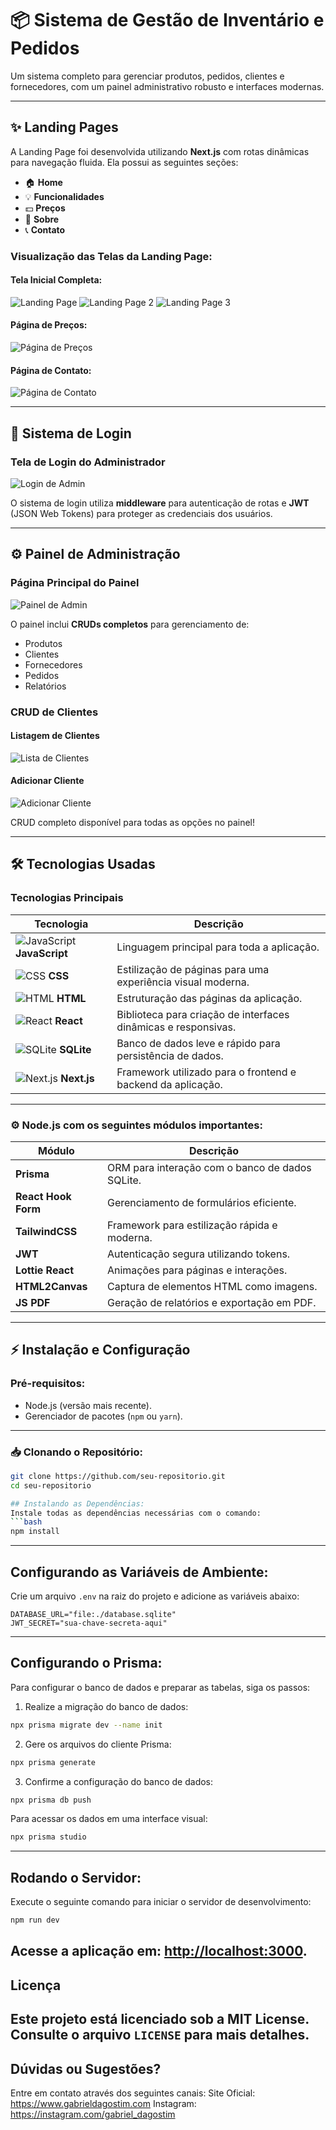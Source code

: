 # 📦 Sistema de Gestão de Inventário e Pedidos

Um sistema completo para gerenciar produtos, pedidos, clientes e fornecedores, com um painel administrativo robusto e interfaces modernas.

---

## ✨ Landing Pages

A Landing Page foi desenvolvida utilizando **Next.js** com rotas dinâmicas para navegação fluida. Ela possui as seguintes seções:

- 🏠 **Home**
- 💡 **Funcionalidades**
- 💵 **Preços**
- 📖 **Sobre**
- 📞 **Contato**

### Visualização das Telas da Landing Page:

#### Tela Inicial Completa:
![Landing Page](https://i.imgur.com/4wjXZ7H.png)
![Landing Page 2](https://i.imgur.com/ERHieq7.png)
![Landing Page 3](https://i.imgur.com/5qaDVWo.png)

#### Página de Preços:
![Página de Preços](https://i.imgur.com/1y8sERB.png)

#### Página de Contato:
![Página de Contato](https://i.imgur.com/22ToxVz.png)

---

## 🔐 Sistema de Login

### Tela de Login do Administrador
![Login de Admin](https://i.imgur.com/lOFe6kJ.png)

O sistema de login utiliza **middleware** para autenticação de rotas e **JWT** (JSON Web Tokens) para proteger as credenciais dos usuários.

---

## ⚙️ Painel de Administração

### Página Principal do Painel
![Painel de Admin](https://i.imgur.com/7RkFvkd.png)

O painel inclui **CRUDs completos** para gerenciamento de:

- Produtos
- Clientes
- Fornecedores
- Pedidos
- Relatórios

### CRUD de Clientes
#### Listagem de Clientes
![Lista de Clientes](https://i.imgur.com/T68vCVu.png)

#### Adicionar Cliente
![Adicionar Cliente](https://i.imgur.com/T4VgNZL.png)

CRUD completo disponível para todas as opções no painel!

---

## 🛠️ Tecnologias Usadas

### Tecnologias Principais

| Tecnologia                                                                 | Descrição                                                      |
|---------------------------------------------------------------------------|----------------------------------------------------------------|
| ![JavaScript](https://img.icons8.com/color/48/000000/javascript.png) **JavaScript** | Linguagem principal para toda a aplicação.                   |
| ![CSS](https://img.icons8.com/color/48/000000/css3.png) **CSS**            | Estilização de páginas para uma experiência visual moderna.   |
| ![HTML](https://img.icons8.com/color/48/000000/html-5.png) **HTML**       | Estruturação das páginas da aplicação.                        |
| ![React](https://img.icons8.com/color/48/000000/react-native.png) **React**| Biblioteca para criação de interfaces dinâmicas e responsivas.|
| ![SQLite](https://img.icons8.com/color/48/000000/sql.png) **SQLite**       | Banco de dados leve e rápido para persistência de dados.      |
| ![Next.js](https://img.icons8.com/color/48/000000/nextjs.png) **Next.js** | Framework utilizado para o frontend e backend da aplicação.   |

---

### ⚙️ **Node.js** com os seguintes módulos importantes:

| Módulo              | Descrição                                          |
|---------------------|--------------------------------------------------|
| **Prisma**          | ORM para interação com o banco de dados SQLite. |
| **React Hook Form** | Gerenciamento de formulários eficiente.         |
| **TailwindCSS**     | Framework para estilização rápida e moderna.    |
| **JWT**             | Autenticação segura utilizando tokens.          |
| **Lottie React**    | Animações para páginas e interações.            |
| **HTML2Canvas**     | Captura de elementos HTML como imagens.         |
| **JS PDF**          | Geração de relatórios e exportação em PDF.      |

---

## ⚡️ Instalação e Configuração

### Pré-requisitos:
- Node.js (versão mais recente).
- Gerenciador de pacotes (`npm` ou `yarn`).

---

### 📥 Clonando o Repositório:
```bash
git clone https://github.com/seu-repositorio.git
cd seu-repositorio

## Instalando as Dependências:
Instale todas as dependências necessárias com o comando:
```bash
npm install
```
---
## Configurando as Variáveis de Ambiente:
Crie um arquivo `.env` na raiz do projeto e adicione as variáveis abaixo:
```env
DATABASE_URL="file:./database.sqlite"
JWT_SECRET="sua-chave-secreta-aqui"
```
---
## Configurando o Prisma:
Para configurar o banco de dados e preparar as tabelas, siga os passos:
1. Realize a migração do banco de dados:
 ```bash
 npx prisma migrate dev --name init
 ```
2. Gere os arquivos do cliente Prisma:
 ```bash
 npx prisma generate
 ```
3. Confirme a configuração do banco de dados:
 ```bash
 npx prisma db push
 ```
Para acessar os dados em uma interface visual:
```bash
npx prisma studio
```
---
## Rodando o Servidor:
Execute o seguinte comando para iniciar o servidor de desenvolvimento:
```bash
npm run dev
```
Acesse a aplicação em: [http://localhost:3000](http://localhost:3000).
---
## Licença
Este projeto está licenciado sob a **MIT License**. Consulte o arquivo `LICENSE` para mais detalhes.
---
## Dúvidas ou Sugestões?
Entre em contato através dos seguintes canais:
Site Oficial: https://www.gabrieldagostim.com
Instagram: https://instagram.com/gabriel_dagostim
